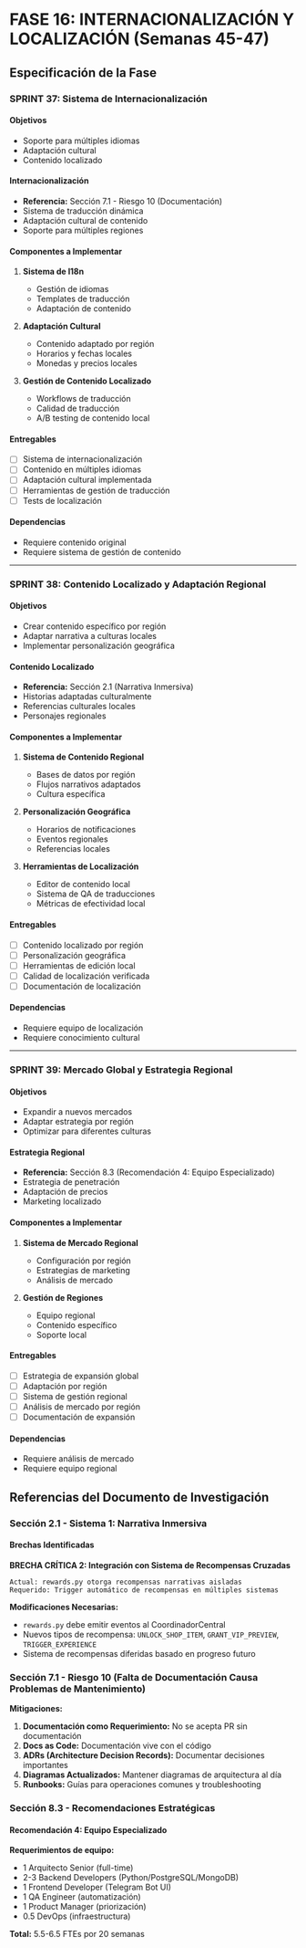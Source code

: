 # FASE 16: INTERNACIONALIZACIÓN Y LOCALIZACIÓN (Semanas 45-47)

## Especificación de la Fase

### SPRINT 37: Sistema de Internacionalización

#### Objetivos
- Soporte para múltiples idiomas
- Adaptación cultural
- Contenido localizado

#### Internacionalización
- **Referencia:** Sección 7.1 - Riesgo 10 (Documentación)
- Sistema de traducción dinámica
- Adaptación cultural de contenido
- Soporte para múltiples regiones

#### Componentes a Implementar
1. **Sistema de I18n**
   - Gestión de idiomas
   - Templates de traducción
   - Adaptación de contenido

2. **Adaptación Cultural**
   - Contenido adaptado por región
   - Horarios y fechas locales
   - Monedas y precios locales

3. **Gestión de Contenido Localizado**
   - Workflows de traducción
   - Calidad de traducción
   - A/B testing de contenido local

#### Entregables
- [ ] Sistema de internacionalización
- [ ] Contenido en múltiples idiomas
- [ ] Adaptación cultural implementada
- [ ] Herramientas de gestión de traducción
- [ ] Tests de localización

#### Dependencias
- Requiere contenido original
- Requiere sistema de gestión de contenido

---

### SPRINT 38: Contenido Localizado y Adaptación Regional

#### Objetivos
- Crear contenido específico por región
- Adaptar narrativa a culturas locales
- Implementar personalización geográfica

#### Contenido Localizado
- **Referencia:** Sección 2.1 (Narrativa Inmersiva)
- Historias adaptadas culturalmente
- Referencias culturales locales
- Personajes regionales

#### Componentes a Implementar
1. **Sistema de Contenido Regional**
   - Bases de datos por región
   - Flujos narrativos adaptados
   - Cultura específica

2. **Personalización Geográfica**
   - Horarios de notificaciones
   - Eventos regionales
   - Referencias locales

3. **Herramientas de Localización**
   - Editor de contenido local
   - Sistema de QA de traducciones
   - Métricas de efectividad local

#### Entregables
- [ ] Contenido localizado por región
- [ ] Personalización geográfica
- [ ] Herramientas de edición local
- [ ] Calidad de localización verificada
- [ ] Documentación de localización

#### Dependencias
- Requiere equipo de localización
- Requiere conocimiento cultural

---

### SPRINT 39: Mercado Global y Estrategia Regional

#### Objetivos
- Expandir a nuevos mercados
- Adaptar estrategia por región
- Optimizar para diferentes culturas

#### Estrategia Regional
- **Referencia:** Sección 8.3 (Recomendación 4: Equipo Especializado)
- Estrategia de penetración
- Adaptación de precios
- Marketing localizado

#### Componentes a Implementar
1. **Sistema de Mercado Regional**
   - Configuración por región
   - Estrategias de marketing
   - Análisis de mercado

2. **Gestión de Regiones**
   - Equipo regional
   - Contenido específico
   - Soporte local

#### Entregables
- [ ] Estrategia de expansión global
- [ ] Adaptación por región
- [ ] Sistema de gestión regional
- [ ] Análisis de mercado por región
- [ ] Documentación de expansión

#### Dependencias
- Requiere análisis de mercado
- Requiere equipo regional

## Referencias del Documento de Investigación

### Sección 2.1 - Sistema 1: Narrativa Inmersiva

#### Brechas Identificadas

**BRECHA CRÍTICA 2: Integración con Sistema de Recompensas Cruzadas**
```
Actual: rewards.py otorga recompensas narrativas aisladas
Requerido: Trigger automático de recompensas en múltiples sistemas
```

**Modificaciones Necesarias:**
- `rewards.py` debe emitir eventos al CoordinadorCentral
- Nuevos tipos de recompensa: `UNLOCK_SHOP_ITEM`, `GRANT_VIP_PREVIEW`, `TRIGGER_EXPERIENCE`
- Sistema de recompensas diferidas basado en progreso futuro

### Sección 7.1 - Riesgo 10 (Falta de Documentación Causa Problemas de Mantenimiento)

**Mitigaciones:**
1. **Documentación como Requerimiento:** No se acepta PR sin documentación
2. **Docs as Code:** Documentación vive con el código
3. **ADRs (Architecture Decision Records):** Documentar decisiones importantes
4. **Diagramas Actualizados:** Mantener diagramas de arquitectura al día
5. **Runbooks:** Guías para operaciones comunes y troubleshooting

### Sección 8.3 - Recomendaciones Estratégicas

#### Recomendación 4: Equipo Especializado
**Requerimientos de equipo:**
- 1 Arquitecto Senior (full-time)
- 2-3 Backend Developers (Python/PostgreSQL/MongoDB)
- 1 Frontend Developer (Telegram Bot UI)
- 1 QA Engineer (automatización)
- 1 Product Manager (priorización)
- 0.5 DevOps (infraestructura)

**Total:** 5.5-6.5 FTEs por 20 semanas